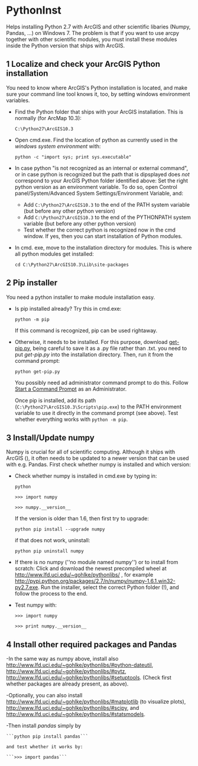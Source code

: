 # PythonInst
Helps installing Python 2.7 with ArcGIS and other scientific libaries (Numpy, Pandas, ...) on Windows 7. The problem is that if you want to use arcpy together with other scientific modules, you must install these modules inside the Python version that ships with ArcGIS.


## 1 Localize and check your ArcGIS Python installation
You need to know where ArcGIS's Python installation is located, and make sure your command line tool knows it, too, by setting windows environment variables.

- Find the Python folder that ships with your ArcGIS installation. This is normally (for ArcMap 10.3):

    ```C:\Python27\ArcGIS10.3 ```

- Open  cmd.exe. Find the location of python as currently used in the *windows system environment* with: 

    ```python -c "import sys; print sys.executable"```

- In case python "is not recognized as an internal or external command", or in case python is recognized but the path that is dipsplayed does *not* correspond to your ArcGIS Python folder identified above: Set the right python version as an environment variable. To do so, open Control panel/System/Advanced System Settings/Environment Variable, and:     
    - Add ```C:\Python27\ArcGIS10.3``` to the end of the PATH system variable (but before any other python version)
    - Add ```C:\Python27\ArcGIS10.3``` to the end of the PYTHONPATH system variable (but before any other python version)
    - Test whether the correct python is recognized now in the cmd window. If yes, then you can start installation of Python modules.

- In cmd. exe, move to the installation directory for modules. This is where all python modules get installed:

   ```cd C:\Python27\ArcGIS10.3\Lib\site-packages```    

## 2 Pip installer
You need a python installer to make module installation easy.

- Is pip installed already? Try this in cmd.exe:

    ```python -m pip```    
    
    If this command is recognized, pip can be used rightaway. 
    
- Otherwise, it needs to be installed. For this purpose, download [get-pip.py](https://bootstrap.pypa.io/get-pip.py), being careful to save it as a .py file rather than .txt. you need to put *get-pip.py* into the installation directory. Then, run it from the command prompt:

   ```python get-pip.py```
   
   You possibly need ad administrator command prompt to do this. Follow [Start a Command Prompt](http://technet.microsoft.com/en-us/library/cc947813(v=ws.10).aspx) as an Administrator. 
   
   Once pip is installed, add its path (```C:\Python27\ArcGIS10.3\Scripts\pip.exe```) to the PATH environment variable to use it directly in the command prompt (see above). Test whether everything works  with ```python -m pip```.
 
## 3 Install/Update numpy
Numpy is crucial for all of scientific computing. Although it ships with ArcGIS (), it often needs to be updated to a newer version that can be used with e.g. Pandas. First check whether numpy is installed and which version:

- Check whether numpy is installed in cmd.exe by typing in:

   ```python``` 

   ```>>> import numpy```

   ```>>> numpy.__version__```

   If the version is older than 1.6, then first try to upgrade:
   
   ```python pip install --upgrade numpy```
   
   if that does not work, uninstall:
   
   ```python pip uninstall numpy```
   
- If there is no numpy (''no module named numpy'') or to install from scratch: Click and download the newest precompiled wheel at http://www.lfd.uci.edu/~gohlke/pythonlibs/ , for example http://pypi.python.org/packages/2.7/n/numpy/numpy-1.6.1.win32-py2.7.exe. Run the installer, select the correct Python folder (!), and follow the process to the end.

- Test numpy with:

    ```>>> import numpy```
    
    ```>>> print numpy.__version__```
    
## 4 Install other required packages and Pandas

-In the same way as numpy above, install also http://www.lfd.uci.edu/~gohlke/pythonlibs/#python-dateutil, http://www.lfd.uci.edu/~gohlke/pythonlibs/#pytz, http://www.lfd.uci.edu/~gohlke/pythonlibs/#setuptools. (Check first whether packages are already present, as above).

-Optionally, you can also install http://www.lfd.uci.edu/~gohlke/pythonlibs/#matplotlib (to visualize plots), http://www.lfd.uci.edu/~gohlke/pythonlibs/#scipy, and http://www.lfd.uci.edu/~gohlke/pythonlibs/#statsmodels.

-Then install *pandas* simply by

    ```python pip install pandas```
    
    and test whether it works by:

    ```>>> import pandas```
   
    
  



    
   
   
   


